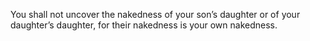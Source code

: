 You shall not uncover the nakedness of your son’s daughter or of your daughter’s daughter, for their nakedness is your own nakedness.
